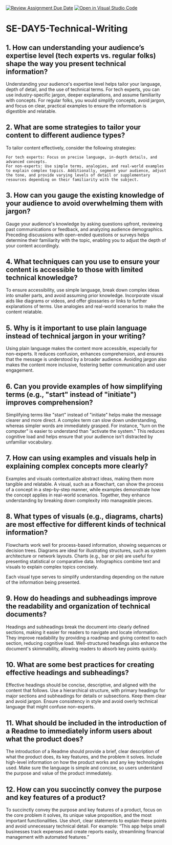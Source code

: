 [![Review Assignment Due Date](https://classroom.github.com/assets/deadline-readme-button-22041afd0340ce965d47ae6ef1cefeee28c7c493a6346c4f15d667ab976d596c.svg)](https://classroom.github.com/a/zsAR-pyY)
[![Open in Visual Studio Code](https://classroom.github.com/assets/open-in-vscode-2e0aaae1b6195c2367325f4f02e2d04e9abb55f0b24a779b69b11b9e10269abc.svg)](https://classroom.github.com/online_ide?assignment_repo_id=18481336&assignment_repo_type=AssignmentRepo)
# SE-DAY5-Technical-Writing
## 1. How can understanding your audience’s expertise level (tech experts vs. regular folks) shape the way you present technical information?
Understanding your audience's expertise level helps tailor your language, depth of detail, and the use of technical terms. For tech experts, you can use industry-specific jargon, deeper explanations, and assume familiarity with concepts. For regular folks, you would simplify concepts, avoid jargon, and focus on clear, practical examples to ensure the information is digestible and relatable.
## 2. What are some strategies to tailor your content to different audience types?
To tailor content effectively, consider the following strategies:

    For tech experts: Focus on precise language, in-depth details, and advanced concepts.
    For non-experts: Use simple terms, analogies, and real-world examples to explain complex topics. Additionally, segment your audience, adjust the tone, and provide varying levels of detail or supplementary resources depending on their familiarity with the subject.
## 3. How can you gauge the existing knowledge of your audience to avoid overwhelming them with jargon?
Gauge your audience's knowledge by asking questions upfront, reviewing past communications or feedback, and analyzing audience demographics. Preceding discussions with open-ended questions or surveys helps determine their familiarity with the topic, enabling you to adjust the depth of your content accordingly.
## 4. What techniques can you use to ensure your content is accessible to those with limited technical knowledge?
To ensure accessibility, use simple language, break down complex ideas into smaller parts, and avoid assuming prior knowledge. Incorporate visual aids like diagrams or videos, and offer glossaries or links to further explanations of terms. Use analogies and real-world scenarios to make the content relatable.
## 5. Why is it important to use plain language instead of technical jargon in your writing?
Using plain language makes the content more accessible, especially for non-experts. It reduces confusion, enhances comprehension, and ensures that the message is understood by a broader audience. Avoiding jargon also makes the content more inclusive, fostering better communication and user engagement.
## 6. Can you provide examples of how simplifying terms (e.g., "start" instead of "initiate") improves comprehension?
Simplifying terms like "start" instead of "initiate" helps make the message clearer and more direct. A complex term can slow down understanding, whereas simpler words are immediately grasped. For instance, "turn on the computer" is easier to understand than "activate the system." This reduces cognitive load and helps ensure that your audience isn't distracted by unfamiliar vocabulary.
## 7. How can using examples and visuals help in explaining complex concepts more clearly?
Examples and visuals contextualize abstract ideas, making them more tangible and relatable. A visual, such as a flowchart, can show the process of a concept in a step-by-step manner, while examples demonstrate how the concept applies in real-world scenarios. Together, they enhance understanding by breaking down complexity into manageable pieces.
## 8. What types of visuals (e.g., diagrams, charts) are most effective for different kinds of technical information?
  Flowcharts work well for process-based information, showing sequences or decision trees.
  Diagrams are ideal for illustrating structures, such as system architecture or network layouts.
  Charts (e.g., bar or pie) are useful for presenting statistical or comparative data.
  Infographics combine text and visuals to explain complex topics concisely.

Each visual type serves to simplify understanding depending on the nature of the information being presented.
## 9. How do headings and subheadings improve the readability and organization of technical documents?
Headings and subheadings break the document into clearly defined sections, making it easier for readers to navigate and locate information. They improve readability by providing a roadmap and giving context to each section, reducing cognitive load. Well-structured headings also enhance the document's skimmability, allowing readers to absorb key points quickly.
## 10. What are some best practices for creating effective headings and subheadings?
Effective headings should be concise, descriptive, and aligned with the content that follows. Use a hierarchical structure, with primary headings for major sections and subheadings for details or subsections. Keep them clear and avoid jargon. Ensure consistency in style and avoid overly technical language that might confuse non-experts.
## 11. What should be included in the introduction of a Readme to immediately inform users about what the product does?
The introduction of a Readme should provide a brief, clear description of what the product does, its key features, and the problem it solves. Include high-level information on how the product works and any key technologies used. Make sure the language is simple and concise, so users understand the purpose and value of the product immediately.
## 12. How can you succinctly convey the purpose and key features of a product?
To succinctly convey the purpose and key features of a product, focus on the core problem it solves, its unique value proposition, and the most important functionalities. Use short, clear statements to explain these points and avoid unnecessary technical detail. For example: “This app helps small businesses track expenses and create reports easily, streamlining financial management with automated features.”
